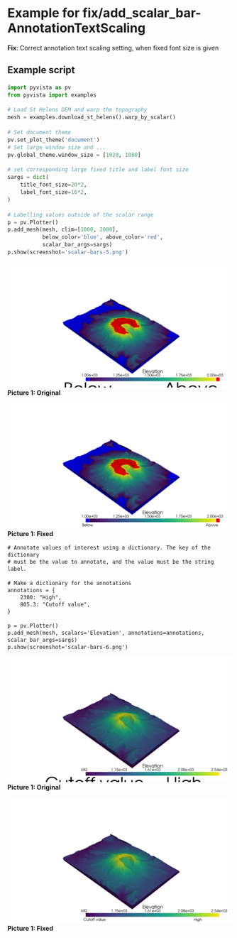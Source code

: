 # Example for fix/add_scalar_bar-AnnotationTextScaling

**Fix**: Correct annotation text scaling setting, when fixed font size is given

## Example script

```python
import pyvista as pv
from pyvista import examples

# Load St Helens DEM and warp the topography
mesh = examples.download_st_helens().warp_by_scalar()

# Set document theme
pv.set_plot_theme('document')
# Set large window size and ...
pv.global_theme.window_size = [1920, 1080]

# set corresponding large fixed title and label font size
sargs = dict(
    title_font_size=20*2,
    label_font_size=16*2,
)

# Labelling values outside of the scalar range
p = pv.Plotter()
p.add_mesh(mesh, clim=[1000, 2000],
           below_color='blue', above_color='red',
           scalar_bar_args=sargs)
p.show(screenshot='scalar-bars-5.png')
```

![picture 5 old](scalar-bars-5-old.png)
**Picture 1: Original**

![picture 5 fixed](scalar-bars-5-fixed.png)
**Picture 1: Fixed**


```
# Annotate values of interest using a dictionary. The key of the dictionary
# must be the value to annotate, and the value must be the string label.

# Make a dictionary for the annotations
annotations = {
    2300: "High",
    805.3: "Cutoff value",
}

p = pv.Plotter()
p.add_mesh(mesh, scalars='Elevation', annotations=annotations, scalar_bar_args=sargs)
p.show(screenshot='scalar-bars-6.png')
```

![picture 6 old](scalar-bars-6-old.png)
**Picture 1: Original**

![picture 6 fixed](scalar-bars-6-fixed.png)
**Picture 1: Fixed**

